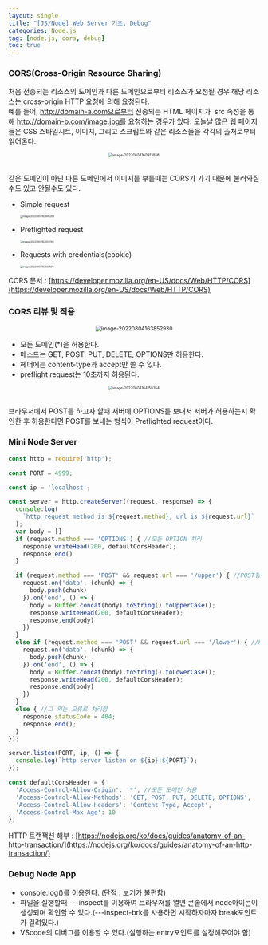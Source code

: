 ```yaml
---
layout: single
title: "[JS/Node] Web Server 기초, Debug"
categories: Node.js
tag: [node.js, cors, debug]
toc: true
---
```


### **CORS**(Cross-Origin Resource Sharing)

처음 전송되는 리소스의 도메인과 다른 도메인으로부터 리소스가 요청될 경우 해당 리소스는 cross-origin HTTP 요청에 의해 요청된다.  
예를 들어, http://domain-a.com으로부터 전송되는 HTML 페이지가 <img> src 속성을 통해 http://domain-b.com/image.jpg를 요청하는 경우가 있다. 오늘날 많은 웹 페이지들은 CSS 스타일시트, 이미지, 그리고 스크립트와 같은 리소스들을 각각의 출처로부터 읽어온다.

<center>
<img src="../../images/2022-08-04-nj_5th/image-20220804160913856.png" alt="image-20220804160913856" style="zoom:50%;" />

</center><br>

같은 도메인이 아닌 다른 도메인에서 이미지를 부를때는 CORS가 가기 때문에 불러와질수도 있고 안될수도 있다.

- Simple request

  <img src="../../images/2022-08-04-nj_5th/image-20220804162845289.png" alt="image-20220804162845289" style="zoom:33%;" />

- Preflighted request

  <img src="../../images/2022-08-04-nj_5th/image-20220804162938740.png" alt="image-20220804162938740" style="zoom:33%;" />

- Requests with credentials(cookie)

  <img src="../../images/2022-08-04-nj_5th/image-20220804163037978.png" alt="image-20220804163037978" style="zoom:33%;" />

CORS 문서 : [https://developer.mozilla.org/en-US/docs/Web/HTTP/CORS](https://developer.mozilla.org/en-US/docs/Web/HTTP/CORS)

### **CORS 리뷰 및 적용**

<center>

<img src="../../images/2022-08-04-nj_5th/image-20220804163852930.png" alt="image-20220804163852930" style="zoom:75%;" />

</center>

- 모든 도메인(*)을 허용한다.
- 메소드는 GET, POST, PUT, DELETE, OPTIONS만 허용한다.
- 헤더에는 content-type과 accept만 쓸 수 있다.
- preflight request는 10초까지 허용된다.

<center>

<img src="../../images/2022-08-04-nj_5th/image-20220804164150354.png" alt="image-20220804164150354" style="zoom:50%;" />

</center><br>

브라우저에서 POST를 하고자 할때 서버에 OPTIONS를 보내서 서버가 허용하는지 확인한 후 허용한다면 POST를 보내는 형식이 Preflighted request이다.

### **Mini Node Server**

```javascript
const http = require('http');

const PORT = 4999;

const ip = 'localhost';

const server = http.createServer((request, response) => {
  console.log(
    `http request method is ${request.method}, url is ${request.url}`
  );
  var body = []
  if (request.method === 'OPTIONS') { //모든 OPTION 처리
    response.writeHead(200, defaultCorsHeader);
    response.end()
  }

  if (request.method === 'POST' && request.url === '/upper') { //POST형식의 url : upper
    request.on('data', (chunk) => {
      body.push(chunk)
    }).on('end', () => {
      body = Buffer.concat(body).toString().toUpperCase();
      response.writeHead(200, defaultCorsHeader);
      response.end(body)
    })
  }
  else if (request.method === 'POST' && request.url === '/lower') { //POST형식의 url : lower
    request.on('data', (chunk) => {
      body.push(chunk)
    }).on('end', () => {
      body = Buffer.concat(body).toString().toLowerCase();
      response.writeHead(200, defaultCorsHeader);
      response.end(body)
    })
  }
  else { //그 외는 오류로 처리함
    response.statusCode = 404;
    response.end();
  }
});

server.listen(PORT, ip, () => {
  console.log(`http server listen on ${ip}:${PORT}`);
});

const defaultCorsHeader = {
  'Access-Control-Allow-Origin': '*', //모든 도메인 허용
  'Access-Control-Allow-Methods': 'GET, POST, PUT, DELETE, OPTIONS',
  'Access-Control-Allow-Headers': 'Content-Type, Accept',
  'Access-Control-Max-Age': 10
};

```

HTTP 트랜잭션 해부 : [https://nodejs.org/ko/docs/guides/anatomy-of-an-http-transaction/](https://nodejs.org/ko/docs/guides/anatomy-of-an-http-transaction/)

### **Debug Node App**

- console.log()를 이용한다. (단점 : 보기가 불편함)
- 파일을 실행할때 ---inspect를 이용하여 브라우저를 열면 콘솔에서 node아이콘이 생성되며 확인할 수 있다.(---inspect-brk를 사용하면 시작하자마자 break포인트가 걸려있다.)
- VScode의 디버그를 이용할 수 있다.(실행하는 entry포인트를 설정해주어야 함)
